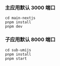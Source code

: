 ### 主应用默认 3000 端口
```
cd main-nextjs
pnpm install
pnpm dev
```

### 子应用默认 8000 端口
```
cd sub-umijs
pnpm install
pnpm start
```